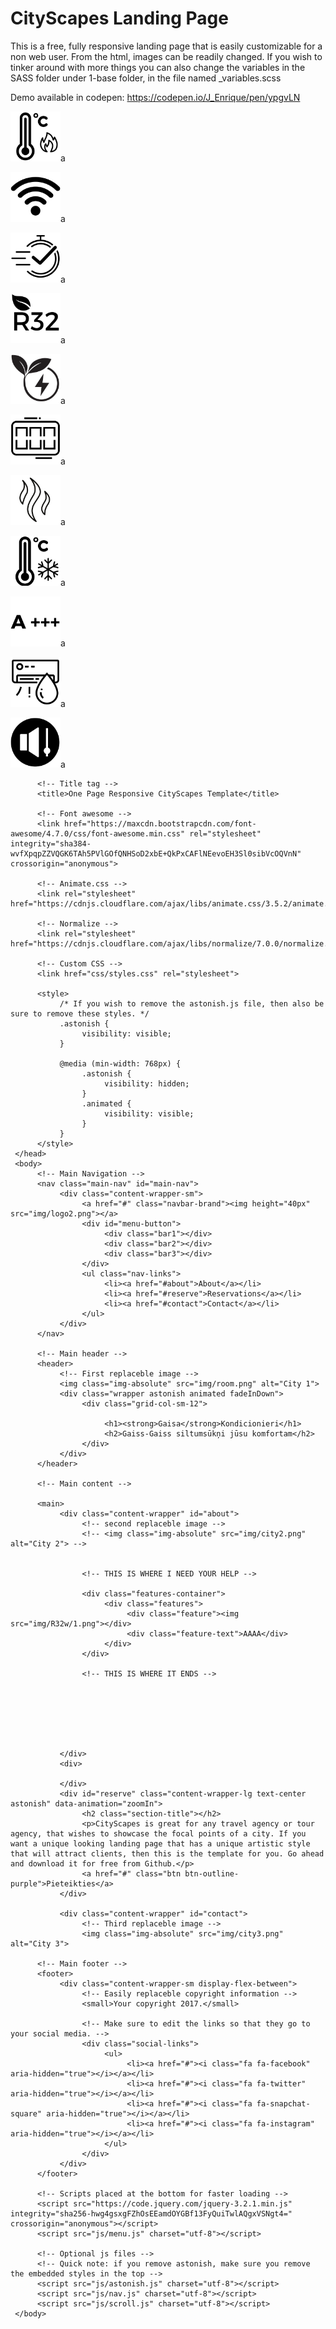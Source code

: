 # CityScapes Landing Page
This is a free, fully responsive landing page that is easily customizable for a non web user. From the html, images can be readily changed. If you wish to tinker around with more things you can also change the variables in the SASS folder under 1-base folder, in the file named _variables.scss

Demo available in codepen: https://codepen.io/J_Enrique/pen/ypgvLN
<p><img class="grid-col-md-6" height="80px" src="img/R32w/1.png">a<p>
<p><img height="80px" src="img/R32w/2.png">a</p>
<p><img height="80px" src="img/R32w/3.png">a</p>
<p><img height="80px" src="img/R32w/4.png">a</p>
<p><img height="80px" src="img/R32w/5.png">a</p>
<p><img height="80px" src="img/R32w/6.png">a</p>
<p><img height="80px" src="img/R32w/7.png">a</p>
<p><img height="80px" src="img/R32w/8.png">a</p>
<p><img height="80px" src="img/R32w/9.png">a</p>
<p><img height="80px" src="img/R32w/10.png">a</p>
<p><img height="80px" src="img/R32w/11.png">a</p>






<!DOCTYPE html>
<html>
     <head>
          <!-- Required meta tags -->
          <meta charset="utf-8">
          <meta http-equiv="X-UA-Compatible" content="IE=edge">
          <meta name="viewport" content="width=device-width, initial-scale=1, shrink-to-fit=no">

          <!-- Title tag -->
          <title>One Page Responsive CityScapes Template</title>

          <!-- Font awesome -->
          <link href="https://maxcdn.bootstrapcdn.com/font-awesome/4.7.0/css/font-awesome.min.css" rel="stylesheet" integrity="sha384-wvfXpqpZZVQGK6TAh5PVlGOfQNHSoD2xbE+QkPxCAFlNEevoEH3Sl0sibVcOQVnN" crossorigin="anonymous">

          <!-- Animate.css -->
          <link rel="stylesheet" href="https://cdnjs.cloudflare.com/ajax/libs/animate.css/3.5.2/animate.min.css">

          <!-- Normalize -->
          <link rel="stylesheet" href="https://cdnjs.cloudflare.com/ajax/libs/normalize/7.0.0/normalize.css">

          <!-- Custom CSS -->
          <link href="css/styles.css" rel="stylesheet">

          <style>
               /* If you wish to remove the astonish.js file, then also be sure to remove these styles. */
               .astonish {
                    visibility: visible;
               }

               @media (min-width: 768px) {
                    .astonish {
                         visibility: hidden;
                    }
                    .animated {
                         visibility: visible;
                    }
               }
          </style>
     </head>
     <body>
          <!-- Main Navigation -->
          <nav class="main-nav" id="main-nav">
               <div class="content-wrapper-sm">
                    <a href="#" class="navbar-brand"><img height="40px" src="img/logo2.png"></a>
                    <div id="menu-button">
                         <div class="bar1"></div>
                         <div class="bar2"></div>
                         <div class="bar3"></div>
                    </div>
                    <ul class="nav-links">
                         <li><a href="#about">About</a></li>
                         <li><a href="#reserve">Reservations</a></li>
                         <li><a href="#contact">Contact</a></li>
                    </ul>
               </div>
          </nav>

          <!-- Main header -->
          <header>
               <!-- First replaceble image -->
               <img class="img-absolute" src="img/room.png" alt="City 1">
               <div class="wrapper astonish animated fadeInDown">
                    <div class="grid-col-sm-12">
                         
                         <h1><strong>Gaisa</strong>Kondicionieri</h1>
                         <h2>Gaiss-Gaiss siltumsūkņi jūsu komfortam</h2>
                    </div>
               </div>
          </header>

          <!-- Main content -->

          <main>
               <div class="content-wrapper" id="about">
                    <!-- second replaceble image -->
                    <!-- <img class="img-absolute" src="img/city2.png" alt="City 2"> -->
                    
                    
                    <!-- THIS IS WHERE I NEED YOUR HELP -->
                    
                    <div class="features-container">
                         <div class="features">
                              <div class="feature"><img src="img/R32w/1.png"></div>
                              <div class="feature-text">AAAA</div>       
                         </div>
                    </div>

                    <!-- THIS IS WHERE IT ENDS -->







               </div>
               <div>

               </div>
               <div id="reserve" class="content-wrapper-lg text-center astonish" data-animation="zoomIn">
                    <h2 class="section-title"></h2>
                    <p>CityScapes is great for any travel agency or tour agency, that wishes to showcase the focal points of a city. If you want a unique looking landing page that has a unique artistic style that will attract clients, then this is the template for you. Go ahead and download it for free from Github.</p>
                    <a href="#" class="btn btn-outline-purple">Pieteikties</a>
               </div>

               <div class="content-wrapper" id="contact">
                    <!-- Third replaceble image -->
                    <img class="img-absolute" src="img/city3.png" alt="City 3">

          <!-- Main footer -->
          <footer>
               <div class="content-wrapper-sm display-flex-between">
                    <!-- Easily replaceble copyright information -->
                    <small>Your copyright 2017.</small>

                    <!-- Make sure to edit the links so that they go to your social media. -->
                    <div class="social-links">
                         <ul>
                              <li><a href="#"><i class="fa fa-facebook" aria-hidden="true"></i></a></li>
                              <li><a href="#"><i class="fa fa-twitter" aria-hidden="true"></i></a></li>
                              <li><a href="#"><i class="fa fa-snapchat-square" aria-hidden="true"></i></a></li>
                              <li><a href="#"><i class="fa fa-instagram" aria-hidden="true"></i></a></li>
                         </ul>
                    </div>
               </div>
          </footer>

          <!-- Scripts placed at the bottom for faster loading -->
          <script src="https://code.jquery.com/jquery-3.2.1.min.js" integrity="sha256-hwg4gsxgFZhOsEEamdOYGBf13FyQuiTwlAQgxVSNgt4=" crossorigin="anonymous"></script>
          <script src="js/menu.js" charset="utf-8"></script>

          <!-- Optional js files -->
          <!-- Quick note: if you remove astonish, make sure you remove the embedded styles in the top -->
          <script src="js/astonish.js" charset="utf-8"></script>
          <script src="js/nav.js" charset="utf-8"></script>
          <script src="js/scroll.js" charset="utf-8"></script>
     </body>
</html>
